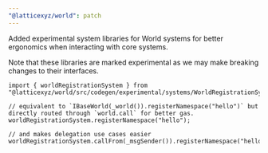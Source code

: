 ```yaml
---
"@latticexyz/world": patch
---
```


Added experimental system libraries for World systems for better ergonomics when interacting with core systems.

Note that these libraries are marked experimental as we may make breaking changes to their interfaces.

```solidity
import { worldRegistrationSystem } from "@latticexyz/world/src/codegen/experimental/systems/WorldRegistrationSystemLib.sol";

// equivalent to `IBaseWorld(_world()).registerNamespace("hello")` but directly routed through `world.call` for better gas.
worldRegistrationSystem.registerNamespace("hello");

// and makes delegation use cases easier
worldRegistrationSystem.callFrom(_msgSender()).registerNamespace("hello");
```
